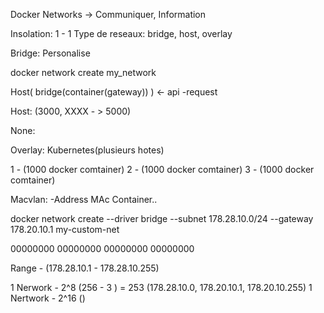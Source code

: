 Docker Networks -> Communiquer, Information
 
Insolation: 1 - 1
Type de reseaux: bridge, host, overlay

Bridge: Personalise

docker network create my_network

Host(  bridge(container(gateway))  ) <- api -request

Host: (3000, XXXX - > 5000)

None:

Overlay: Kubernetes(plusieurs hotes)

1  - (1000 docker comtainer)
2  - (1000 docker comtainer)
3  - (1000 docker comtainer)

Macvlan: -Address MAc Container.. 


docker network create --driver bridge --subnet 178.28.10.0/24 --gateway 178.20.10.1 my-custom-net

00000000 00000000 00000000 00000000

Range - (178.28.10.1 - 178.28.10.255)

1 Nerwork - 2^8 (256 - 3 ) = 253 (178.28.10.0, 178.20.10.1, 178.20.10.255) 
1 Nertwork - 2^16 ()
